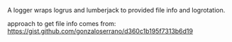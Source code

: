 A logger wraps logrus and lumberjack to provided file info and logrotation.

approach to get file info comes from: https://gist.github.com/gonzaloserrano/d360c1b195f7313b6d19
